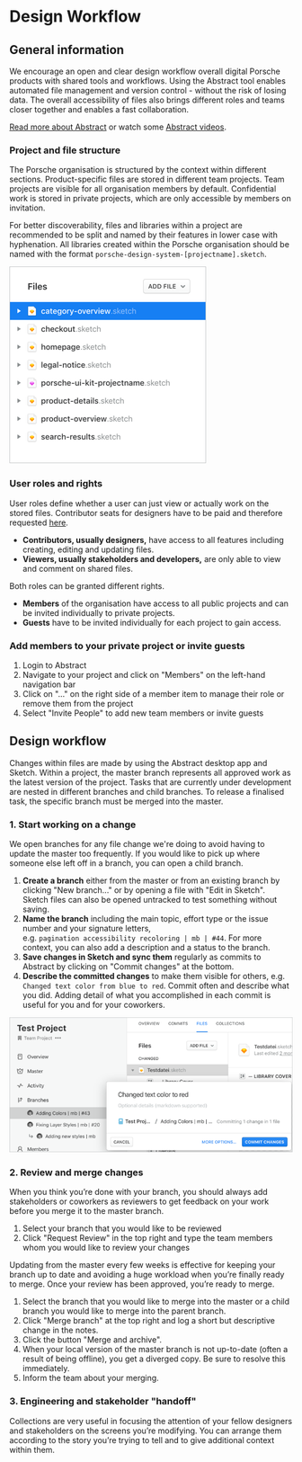 # Design Workflow

<TableOfContents></TableOfContents>

## General information 
We encourage an open and clear design workflow overall digital Porsche products with shared tools and workflows. Using the Abstract tool enables automated file management and version control - without the risk of losing data. The overall accessibility of files also brings different roles and teams closer together and enables a fast collaboration.

[Read more about Abstract](https://www.goabstract.com/how-it-works/) or watch some [Abstract videos](https://vimeo.com/goabstract).

### Project and file structure
The Porsche organisation is structured by the context within different sections. Product-specific files are stored in different team projects. Team projects are visible for all organisation members by default. Confidential work is stored in private projects, which are only accessible by members on invitation.

For better discoverability, files and libraries within a project are recommended to be split and named by their features in lower case with hyphenation. All libraries created within the Porsche organisation should be named with the format `porsche-design-system-[projectname].sketch`.

![Abstract file structure](../../assets/abstract-filestructure.png)

### User roles and rights
User roles define whether a user can just view or actually work on the stored files. Contributor seats for designers have to be paid and therefore requested [here](http://eepurl.com/gnOIXD).
- **Contributors, usually designers,** have access to all features including creating, editing and updating files.
- **Viewers, usually stakeholders and developers,** are only able to view and comment on shared files.

Both roles can be granted different rights. 
- **Members** of the organisation have access to all public projects and can be invited individually to private projects.
- **Guests** have to be invited individually for each project to gain access.

### Add members to your private project or invite guests
1. Login to Abstract
2. Navigate to your project and click on "Members" on the left-hand navigation bar
3. Click on "..." on the right side of a member item to manage their role or remove them from the project
4. Select "Invite People" to add new team members or invite guests

## Design workflow
Changes within files are made by using the Abstract desktop app and Sketch. Within a project, the master branch represents all approved work as the latest version of the project. Tasks that are currently under development are nested in different branches and child branches. To release a finalised task, the specific branch must be merged into the master.

### 1. Start working on a change
We open branches for any file change we're doing to avoid having to update the master too frequently. If you would like to pick up where someone else left off in a branch, you can open a child branch.

1. **Create a branch** either from the master or from an existing branch by clicking "New branch..." or by opening a file with "Edit in Sketch". Sketch files can also be opened untracked to test something without saving.
2. **Name the branch** including the main topic, effort type or the issue number and your signature letters,  
e.g. `pagination accessibility recoloring | mb | #44`. For more context, you can also add a description and a status to the branch.
4. **Save changes in Sketch and sync them** regularly as commits to Abstract by clicking on "Commit changes" at the bottom. 
5. **Describe the committed changes** to make them visible for others, e.g. `Changed text color from blue to red`. Commit often and describe what you did. Adding detail of what you accomplished in each commit is useful for you and for your coworkers.

![Abstract branches](../../assets/abstract-branches.png)

### 2. Review and merge changes
When you think you’re done with your branch, you should always add stakeholders or coworkers as reviewers to get feedback on your work before you merge it to the master branch.

1. Select your branch that you would like to be reviewed
2. Click "Request Review" in the top right and type the team members whom you would like to review your changes

Updating from the master every few weeks is effective for keeping your branch up to date and avoiding a huge workload when you’re finally ready to merge. Once your review has been approved, you’re ready to merge.

1. Select the branch that you would like to merge into the master or a child branch you would like to merge into the parent branch.
2. Click "Merge branch" at the top right and log a short but descriptive change in the notes.
3. Click the button "Merge and archive".
4. When your local version of the master branch is not up-to-date (often a result of being offline), you get a diverged copy. Be sure to resolve this immediately.
5. Inform the team about your merging.

### 3. Engineering and stakeholder "handoff"
Collections are very useful in focusing the attention of your fellow designers and stakeholders on the screens you’re modifying. You can arrange them according to the story you’re trying to tell and to give additional context within them.

